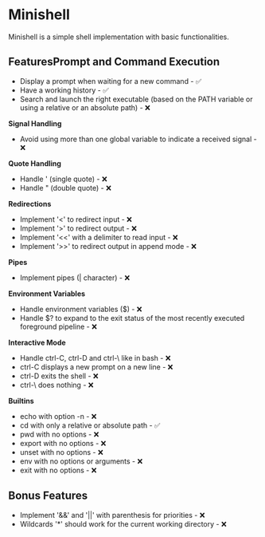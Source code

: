 # Minishell
Minishell is a simple shell implementation with basic functionalities.

## Features**Prompt and Command Execution**
- Display a prompt when waiting for a new command - ✅
- Have a working history - ✅
- Search and launch the right executable (based on the PATH variable or using a relative or an absolute path) - ❌

**Signal Handling**
- Avoid using more than one global variable to indicate a received signal - ❌

**Quote Handling**
- Handle ' (single quote) - ❌
- Handle " (double quote) - ❌

**Redirections**
- Implement '<' to redirect input - ❌
- Implement '>' to redirect output - ❌
- Implement '<<' with a delimiter to read input - ❌
- Implement '>>' to redirect output in append mode - ❌

**Pipes**
- Implement pipes (| character) - ❌

**Environment Variables**
- Handle environment variables ($) - ❌
- Handle $? to expand to the exit status of the most recently executed foreground pipeline - ❌

**Interactive Mode**
- Handle ctrl-C, ctrl-D and ctrl-\ like in bash - ❌
- ctrl-C displays a new prompt on a new line - ❌
- ctrl-D exits the shell - ❌
- ctrl-\ does nothing - ❌

**Builtins**
- echo with option -n - ❌
- cd with only a relative or absolute path - ✅
- pwd with no options - ❌
- export with no options - ❌
- unset with no options - ❌
- env with no options or arguments - ❌
- exit with no options - ❌

## Bonus Features
- Implement '&&' and '||' with parenthesis for priorities - ❌
- Wildcards '*' should work for the current working directory - ❌